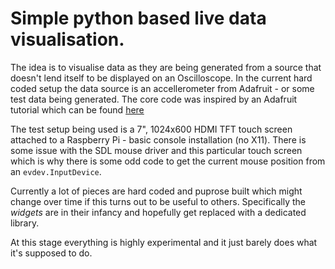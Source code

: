 # Simple python based live data visualisation.

The idea is to visualise data as they are being generated from a source that doesn't lend itself to be displayed on an Oscilloscope. In the current hard coded setup the data source is an accellerometer from Adafruit - or some test data being generated.
The core code was inspired by an Adafruit tutorial which can be found [here](https://learn.adafruit.com/pi-video-output-using-pygame?view=all)

The test setup being used is a 7", 1024x600 HDMI TFT touch screen attached to a Raspberry Pi - basic console installation (no X11). There is some issue with the SDL mouse driver and this particular touch screen which is why there is some odd code to get the current mouse position from an `evdev.InputDevice`.

Currently a lot of pieces are hard coded and puprose built which might change over time if this turns out to be useful to others.
Specifically the _widgets_ are in their infancy and hopefully get replaced with a dedicated library.

At this stage everything is highly experimental and it just barely does what it's supposed to do.

